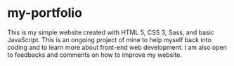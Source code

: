# my-portfolio
This is my simple website created with HTML 5, CSS 3, Sass, and basic JavaScript.
This is an ongoing project of mine to help myself back into coding and to learn more about front-end web development.
I am also open to feedbacks and comments on how to improve my website.
